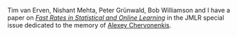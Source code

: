 Tim van Erven, Nishant Mehta, Peter Grünwald, Bob Williamson and I have a paper on _[Fast Rates in Statistical and Online Learning](http://jmlr.org/papers/v16/vanerven15a.html)_ in the JMLR special issue dedicated to the memory of [Alexey Chervonenkis](http://clrc.rhul.ac.uk/people/chervonenkis/).
